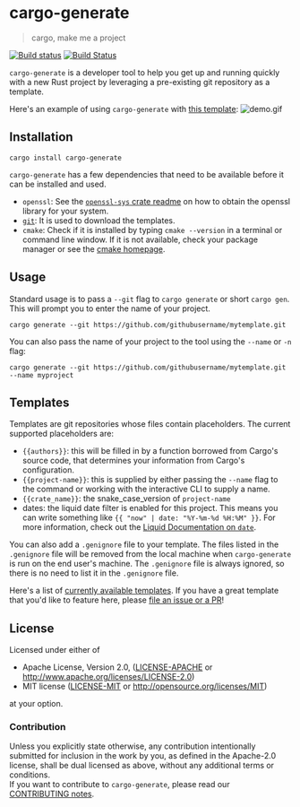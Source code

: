 # cargo-generate

> cargo, make me a project

[![Build status](https://ci.appveyor.com/api/projects/status/t3f0wtt99u0p20p4/branch/master?svg=true)](https://ci.appveyor.com/project/ashleygwilliams/cargo-generate/branch/master)
[![Build Status](https://travis-ci.com/ashleygwilliams/cargo-generate.svg?branch=master)](https://travis-ci.com/ashleygwilliams/cargo-generate)

`cargo-generate` is a developer tool to help you get up and running quickly with a new Rust
project by leveraging a pre-existing git repository as a template.

Here's an example of using `cargo-generate` with [this template]:
![demo.gif](./demo.gif)

[this template]: https://github.com/ashleygwilliams/wasm-pack-template

## Installation

```
cargo install cargo-generate
```

`cargo-generate` has a few dependencies that need to be available before it can be installed and used.

* `openssl`: See the [`openssl-sys` crate readme] on how to obtain the openssl library for your system.
* [`git`]: It is used to download the templates.
* `cmake`: Check if it is installed by typing `cmake --version` in a terminal or command line window. If it is not available, check your package
  manager or see the [cmake homepage].

[`openssl-sys` crate readme]: https://crates.io/crates/openssl-sys
[`git`]: https://git-scm.com/downloads
[cmake homepage]: https://cmake.org/download/

## Usage

Standard usage is to pass a `--git` flag to `cargo generate` or short `cargo gen`. This will prompt you to enter the name of your project.

```
cargo generate --git https://github.com/githubusername/mytemplate.git
```

You can also pass the name of your project to the tool using the `--name` or `-n` flag:

```
cargo generate --git https://github.com/githubusername/mytemplate.git --name myproject
```

## Templates

Templates are git repositories whose files contain placeholders. The current
supported placeholders are:

- `{{authors}}`: this will be filled in by a function borrowed from Cargo's source code, that determines your information from Cargo's configuration.
- `{{project-name}}`: this is supplied by either passing the `--name` flag to the command or working with the interactive CLI to supply a name.
- `{{crate_name}}`: the snake_case_version of `project-name`
- dates: the liquid date filter is enabled for this project. This means you can write something like `{{ "now" | date: "%Y-%m-%d %H:%M" }}`. For more information, check out the [Liquid Documentation on `date`].

[Liquid Documentation on `date`]: https://shopify.github.io/liquid/filters/date/

You can also add a `.genignore` file to your template. The files listed in the `.genignore` file
will be removed from the local machine when `cargo-generate` is run on the end user's machine.
The `.genignore` file is always ignored, so there is no need to list it in the `.genignore` file.

Here's a list of [currently available templates](TEMPLATES.md).
If you have a great template that you'd like to feature here, please [file an issue or a PR]!

[file an issue or a PR]: https://github.com/ashleygwilliams/cargo-generate/issues

## License

Licensed under either of

* Apache License, Version 2.0, ([LICENSE-APACHE](LICENSE-APACHE) or http://www.apache.org/licenses/LICENSE-2.0)
* MIT license ([LICENSE-MIT](LICENSE-MIT) or http://opensource.org/licenses/MIT)

at your option.

### Contribution

Unless you explicitly state otherwise, any contribution intentionally
submitted for inclusion in the work by you, as defined in the Apache-2.0
license, shall be dual licensed as above, without any additional terms or
conditions.  
If you want to contribute to `cargo-generate`, please read our [CONTRIBUTING notes].

[CONTRIBUTING notes]: CONTRIBUTING.md
